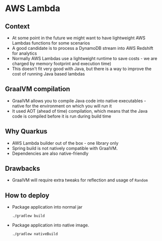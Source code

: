 # AWS Lambda

## Context
- At some point in the future we might want to have lightweight AWS Lambdas functions for some scenarios
- A good candidate is to process a DynamoDB stream into AWS Redshift for analytics
- Normally AWS Lambdas use a lightweight runtime to save costs - we are charged by memory footprint and execution time)
- This doesn't fit very good with Java, but there is a way to improve the cost of running Java based lambdas

## GraalVM compilation
- GraalVM allows you to compile Java code into native executables - native for the environment on which you will run it
- It used AOT (ahead of time) compilation, which means that the Java code is compiled before it is run during build time

## Why Quarkus
- AWS Lambda builder out of the box - one library only
- Spring build is not natively compatible with GraalVM.
- Dependencies are also native-friendly

## Drawbacks
- GraalVM will require extra tweaks for reflection and usage of `Random`

## How to deploy
- Package application into normal jar
    ```bash
    ./gradlew build
    ```
- Package application into native image.
    ```bash
    ./gradlew nativeBuild
    ```